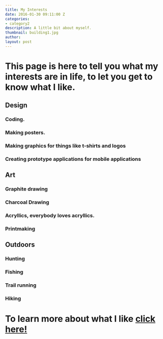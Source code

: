 ```yaml
---
title: My Interests
date: 2016-01-30 09:11:00 Z
categories:
- category2
description: A little bit about myself.
thumbnail: building1.jpg
author: 
layout: post
---
```


# This page is here to tell you what my interests are in life, to let you get to know what I like. 

## Design
### Coding.
### Making posters.
### Making graphics for things like t-shirts and logos
### Creating prototype applications for mobile applications
## Art
### Graphite drawing
### Charcoal Drawing
### Acryllics, everybody loves acryllics.
### Printmaking
## Outdoors
### Hunting
### Fishing
### Trail running
### Hiking
# To learn more about what I like [click here!](https://terranceleeg-designstld.siteleaf.net//about.html)

